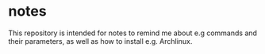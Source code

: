 # notes
This repository is intended for notes to remind me about e.g commands and their parameters, as well as how to install e.g. Archlinux.
